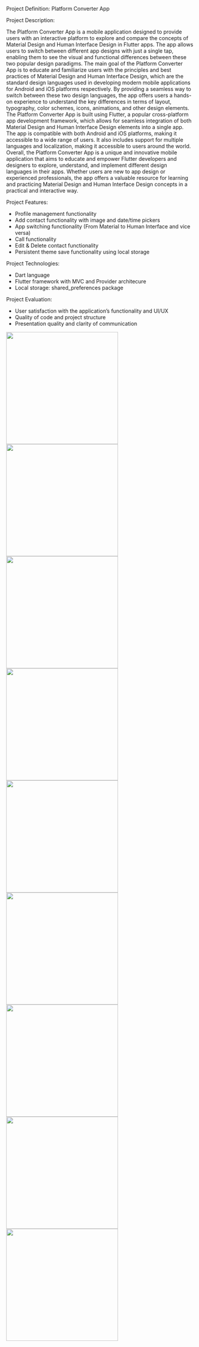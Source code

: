 Project Definition: Platform Converter App

Project Description: 

The Platform Converter App is a mobile application designed to provide users with an interactive
                     platform to explore and compare the concepts of Material Design and Human Interface Design in
                     Flutter apps. The app allows users to switch between different app designs with just a single tap,
                     enabling them to see the visual and functional differences between these two popular design
                     paradigms.
                     The main goal of the Platform Converter App is to educate and familiarize users with the
                     principles and best practices of Material Design and Human Interface Design, which are the
                     standard design languages used in developing modern mobile applications for Android and iOS
                     platforms respectively. By providing a seamless way to switch between these two design
                     languages, the app offers users a hands-on experience to understand the key differences in terms
                     of layout, typography, color schemes, icons, animations, and other design elements.
                     The Platform Converter App is built using Flutter, a popular cross-platform app development
                     framework, which allows for seamless integration of both Material Design and Human Interface
                     Design elements into a single app. The app is compatible with both Android and iOS platforms,
                     making it accessible to a wide range of users. It also includes support for multiple languages and
                     localization, making it accessible to users around the world.
                     Overall, the Platform Converter App is a unique and innovative mobile application that aims to
                     educate and empower Flutter developers and designers to explore, understand, and implement
                     different design languages in their apps. Whether users are new to app design or experienced
                     professionals, the app offers a valuable resource for learning and practicing Material Design and
                     Human Interface Design concepts in a practical and interactive way.

Project Features:
- Profile management functionality
- Add contact functionality with image and date/time pickers
- App switching functionality (From Material to Human Interface and vice versa)
- Call functionality
- Edit & Delete contact functionality
- Persistent theme save functionality using local storage

Project Technologies:
- Dart language
- Flutter framework with MVC and Provider architecure
- Local storage: shared_preferences package

Project Evaluation:
- User satisfaction with the application’s functionality and UI/UX
- Quality of code and project structure
- Presentation quality and clarity of communication

<img src="https://github.com/kevinmali/platformconverterapp/assets/132121875/6382da16-a5ac-4569-9d9d-204d176448eb" width="300px">
<img src="https://github.com/kevinmali/platformconverterapp/assets/132121875/e238c573-ade8-4281-8dcb-769852d29f2a" width="300px">
<img src="https://github.com/kevinmali/platformconverterapp/assets/132121875/4d0b55ed-1d05-4f25-8778-adf3379abadc" width="300px">
<img src="https://github.com/kevinmali/platformconverterapp/assets/132121875/0e8b14a4-d24c-4db2-8219-2cc03f199906" width="300px">
<img src="https://github.com/kevinmali/platformconverterapp/assets/132121875/79ad868b-94cd-4370-94d1-eb44a2f9333d" width="300px">
<img src="https://github.com/kevinmali/platformconverterapp/assets/132121875/5e0962d2-4373-46b5-9eea-fd8d31531503" width="300px">
<img src="https://github.com/kevinmali/platformconverterapp/assets/132121875/d5b3aa33-9219-422f-a7b3-20d63dbd9e3f" width="300px">
<img src="https://github.com/kevinmali/platformconverterapp/assets/132121875/12278189-0d6c-4124-a247-0144ac0c7155" width="300px">
<img src="https://github.com/kevinmali/platformconverterapp/assets/132121875/4da510f4-6670-48d6-acee-d53da21e7e7b" width="300px">


